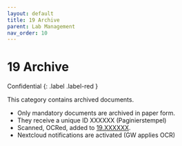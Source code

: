 ```yaml
---
layout: default
title: 19 Archive
parent: Lab Management
nav_order: 10
---
```


# 19 Archive
Confidential
{: .label .label-red }

This category contains archived documents. 

- Only mandatory documents are archived in paper form.
- They receive a unique ID XXXXXX (Paginierstempel)
- Scanned, OCRed, added to [19.XXXXXX](https://nc-2272638881871040784.nextcloud-ionos.com/index.php/apps/files/?dir=/10-lab/19_archive&fileid=62).
- Nextcloud notifications are activated (GW applies OCR)
